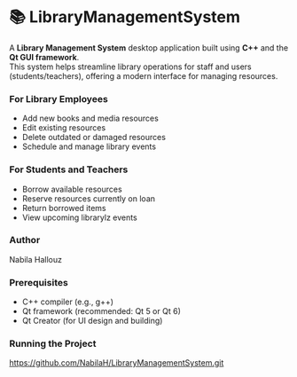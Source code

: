 # 📚 LibraryManagementSystem

A **Library Management System** desktop application built using **C++** and the **Qt GUI framework**.  
This system helps streamline library operations for staff and users (students/teachers), offering a modern interface for managing resources.

### For Library Employees
- Add new books and media resources
- Edit existing resources
- Delete outdated or damaged resources
- Schedule and manage library events

### For Students and Teachers
- Borrow available resources
- Reserve resources currently on loan
- Return borrowed items
- View upcoming librarylz events
  
### Author
Nabila Hallouz

### Prerequisites
- C++ compiler (e.g., g++)
- Qt framework (recommended: Qt 5 or Qt 6)
- Qt Creator (for UI design and building)

### Running the Project

   https://github.com/NabilaH/LibraryManagementSystem.git


